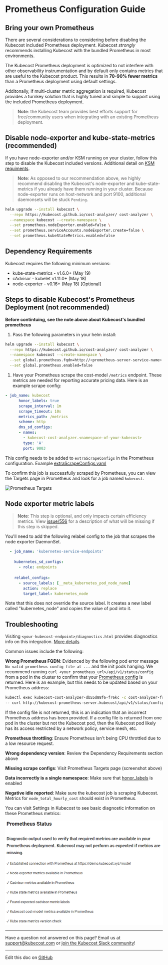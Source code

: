 Prometheus Configuration Guide
==============================

## Bring your own Prometheus

There are several considerations to considering before disabling the Kubecost included Prometheus deployment. Kubecost _strongly_ recommends installing Kubecost with the bundled Prometheus in most environments.

The Kubecost Prometheus deployment is optimized to not interfere with other observability instrumentation and by default only contains metrics that are useful to the Kubecost product. This results in __70-90% fewer metrics__ than a Prometheus deployment using default settings.

Additonally, if multi-cluster metric aggregation is required, Kubecost provides a turnkey solution that is highly tuned and simple to support using the included Prometheus deployment.

> **Note**: the Kubecost team provides best efforts support for free/community users when integrating with an existing Prometheus deployment.

## Disable node-exporter and kube-state-metrics (recommended)

If you have node-exporter and/or KSM running on your cluster, follow this step to disable the Kubecost included versions. Additional detail on [KSM requiments](https://github.com/kubecost/docs/blob/main/ksm-metrics.md).

> **Note**: As opposed to our recommendation above, we highly recommend disabling the Kubecost's node-exporter and kube-state-metrics if you already have them running in your cluster. Because node-exporter runs on host-network and port 9100, additional daemonsets will be stuck `Pending`.

  ```sh
  helm upgrade --install kubecost \
    --repo https://kubecost.github.io/cost-analyzer/ cost-analyzer \
    --namespace kubecost --create-namespace \
    --set prometheus.nodeExporter.enabled=false \
    --set prometheus.serviceAccounts.nodeExporter.create=false \
    --set prometheus.kubeStateMetrics.enabled=false
  ```
## Dependency Requirements

Kubecost requires the following minimum versions:

- kube-state-metrics - v1.6.0+ (May 19)
- cAdvisor - kubelet v1.11.0+ (May 18)
- node-exporter - v0.16+ (May 18) [Optional]

## Steps to disable Kubecost's Prometheus Deployment (not recommended)

**Before contintuing, see the note above about Kubecost's bundled prometheus**

1. Pass the following parameters in your helm install:

  ```sh
  helm upgrade --install kubecost \
    --repo https://kubecost.github.io/cost-analyzer/ cost-analyzer \
    --namespace kubecost --create-namespace \
    --set global.prometheus.fqdn=http://<prometheus-server-service-name>.<prometheus-server-namespace>.svc:port \
    --set global.prometheus.enabled=false
  ```

1. Have your Prometheus scrape the cost-model `/metrics` endpoint. These metrics are needed for reporting accurate pricing data. Here is an example scrape config:

```yaml
- job_name: kubecost
      honor_labels: true
      scrape_interval: 1m
      scrape_timeout: 10s
      metrics_path: /metrics
      scheme: http
      dns_sd_configs:
      - names:
        - kubecost-cost-analyzer.<namespace-of-your-kubecost>
        type: 'A'
        port: 9003
```

This config needs to be added to  `extraScrapeConfigs` in the Prometheus configuration. Example [extraScrapeConfigs.yaml](https://raw.githubusercontent.com/kubecost/docs/main/extraScrapeConfigs.yaml)

To confirm this job is successfully scraped by Prometheus, you can view the Targets page in Prometheus and look for a job named `kubecost`.

![Prometheus Targets](https://raw.githubusercontent.com/kubecost/docs/main/prom-targets.png)

## Node exporter metric labels

> **Note**: This step is optional, and only impacts certain efficiency metrics. View [issue/556](https://github.com/kubecost/cost-model/issues/556) for a description of what will be missing if this step is skipped.

You'll need to add the following relabel config to the job that scrapes the node exporter DaemonSet.

```yaml
  - job_name: 'kubernetes-service-endpoints'

    kubernetes_sd_configs:
      - role: endpoints

    relabel_configs:
      - source_labels: [__meta_kubernetes_pod_node_name]
        action: replace
        target_label: kubernetes_node
```

Note that this does not override the source label. It creates a new label called "kubernetes_node" and copies the value of pod into it.

## Troubleshooting

Visiting `<your-kubecost-endpoint>/diagnostics.html` provides diagnostics info on this integration. [More details](/diagnostics.md)

Common issues include the following:

**Wrong Prometheus FQDN**: Evidenced by the following pod error message `No valid prometheus config file at ...` and the init pods hanging. We recommend running `curl <your_prometheus_url>/api/v1/status/config` from a pod in the cluster to confirm that your [Prometheus config](https://prometheus.io/docs/prometheus/latest/configuration/configuration/#configuration-file) is returned. Here is an example, but this needs to be updated based on your Prometheus address:

```sh
kubectl exec kubecost-cost-analyzer-db55d88f6-fr6kc -c cost-analyzer-frontend -n kubecost \
-- curl http://kubecost-prometheus-server.kubecost/api/v1/status/config
```

If the config file is not returned, this is an indication that an incorrect Prometheus address has been provided. If a config file is returned from one pod in the cluster but not the Kubecost pod, then the Kubecost pod likely has its access restricted by a network policy, service mesh, etc.

**Prometheus throttling**: Ensure Prometheus isn't being CPU throttled due to a low resource request.

**Wrong dependency version**: Review the Dependency Requirements section above

**Missing scrape configs**: Visit Prometheus Targets page (screenshot above)

**Data incorrectly is a single namespace**: Make sure that [honor_labels](https://prometheus.io/docs/prometheus/latest/configuration/configuration/#scrape_config) is enabled

**Negative idle reported**: Make sure the kubecost job is scraping Kubecost. Metrics for `node_total_hourly_cost` should exist in Prometheus.

You can visit Settings in Kubecost to see basic diagnostic information on these Prometheus metrics:

![Prometheus status diagnostic](https://raw.githubusercontent.com/kubecost/docs/main/prom-status.png)

---

Have a question not answered on this page? Email us at support@kubecost.com or [join the Kubecost Slack community](https://join.slack.com/t/kubecost/shared_invite/zt-1dz4a0bb4-InvSsHr9SQsT_D5PBle2rw)!

---
Edit this doc on [GitHub](https://github.com/kubecost/docs/blob/main/custom-prom.md)

<!--- {"article":"4407595941015","section":"4402815636375","permissiongroup":"1500001277122"} --->
